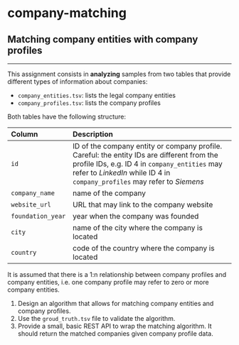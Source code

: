 # company-matching

## Matching company entities with company profiles
--------------------------------------------------

This assignment consists in **analyzing** samples from two tables that provide different types of information about companies:

- `company_entities.tsv`: lists the legal company entities
- `company_profiles.tsv`: lists the company profiles

Both tables have the following structure:

| Column | Description |
| :----- | :---------- |
| `id`   | ID of the company entity or company profile. Careful: the entity IDs are different from the profile IDs, e.g. ID 4 in `company_entities` may refer to _LinkedIn_ while ID 4 in `company_profiles` may refer to _Siemens_ |
| `company_name` | name of the company |
| `website_url` | URL that may link to the company website |
| `foundation_year` | year when the company was founded |
| `city` | name of the city where the company is located |
| `country` | code of the country where the company is located |

It is assumed that there is a 1:n relationship between company profiles and company entities, i.e. one company profile may refer to zero or more company entities.

1. Design an algorithm that allows for matching company entities and company profiles.
2. Use the `groud_truth.tsv` file to validate the algorithm.
3. Provide a small, basic REST API to wrap the matching algorithm. It should return the matched companies given company profile data.
